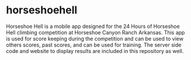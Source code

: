 horseshoehell
=============

Horseshoe Hell is a mobile app designed for the 24 Hours of Horseshoe Hell climbing competition at Horseshoe Canyon Ranch Arkansas. This app is used for score keeping during the competition and can be used to view others scores, past scores, and can be used for training. The server side code and website to display results are included in this repository as well.
